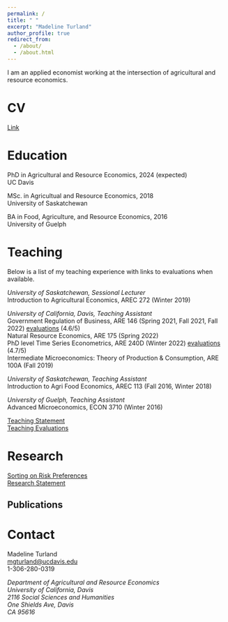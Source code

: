 ```yaml
---
permalink: /
title: " "
excerpt: "Madeline Turland"
author_profile: true
redirect_from: 
  - /about/
  - /about.html
---
```


I am an applied economist working at the intersection of agricultural and resource economics. 


CV
======
[Link](http://mgturland.github.io/files/paper1.pdf)


Education
======
PhD in Agricultural and Resource Economics, 2024 (expected)<br />
UC Davis

MSc. in Agricultual and Resource Economics, 2018<br />
University of Saskatchewan

BA in Food, Agriculture, and Resource Economics, 2016<br />
University of Guelph

Teaching
======
Below is a list of my teaching experience with links to evaluations when available. 

*University of Saskatchewan, Sessional Lecturer<br />*
Introduction to Agricultural Economics, AREC 272 (Winter 2019)<br />

*University of California, Davis, Teaching Assistant<br />*
Government Regulation of Business, ARE 146 (Spring 2021, Fall 2021, Fall 2022) [evaluations](http://mgturland.github.io/files/ARE146_1-combined.pdf) (4.6/5)<br />
Natural Resource Economics, ARE 175 (Spring 2022)<br />
PhD level Time Series Econometrics, ARE 240D (Winter 2022) [evaluations](http://mgturland.github.io/files/ARE240C.pdf) (4.7/5)<br />
Intermediate Microeconomics: Theory of Production & Consumption, ARE 100A (Fall 2019)<br />

*University of Saskatchewan, Teaching Assistant<br />*
Introduction to Agri Food Economics, AREC 113 (Fall 2016, Winter 2018)<br />

*University of Guelph, Teaching Assistant<br />*
Advanced Microeconomics, ECON 3710 (Winter 2016)<br />

[Teaching Statement](http://mgturland.github.io/files/paper1.pdf)<br />
[Teaching Evaluations](http://mgturland.github.io/files/paper1.pdf)<br />

Research 
======
[Sorting on Risk Preferences](http://mgturland.github.io/files/paper1.pdf)<br />
[Research Statement](http://mgturland.github.io/files/paper1.pdf)<br />

Publications
------





Contact
======

Madeline Turland<br />
mgturland@ucdavis.edu<br />
1-306-280-0319

  
<address>
Department of Agricultural and Resource Economics<br />
University of California, Davis<br />
2116 Social Sciences and Humanities<br />
One Shields Ave, Davis<br />
CA 95616
 </address>
